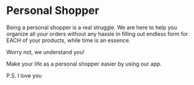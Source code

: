 # Personal Shopper

Being a personal shopper is a real struggle. We are here to help you organize all your orders without any hassle in filling out endless form for EACH of your products, while time is an essence.

Worry not, we understand you! 

Make your life as a personal shopper easier by using our app.

P.S. I love you

